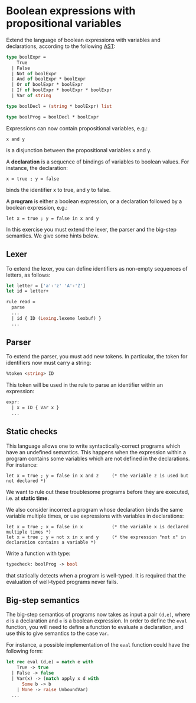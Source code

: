 # Boolean expressions with propositional variables

Extend the language of boolean expressions with variables and declarations, according to the following [AST](src/ast.ml):
```ocaml
type boolExpr =
    True
  | False
  | Not of boolExpr
  | And of boolExpr * boolExpr
  | Or of boolExpr * boolExpr
  | If of boolExpr * boolExpr * boolExpr
  | Var of string

type boolDecl = (string * boolExpr) list

type boolProg = boolDecl * boolExpr
```

Expressions can now contain propositional variables, e.g.:
```
x and y
```
is a disjunction between the propositional variables x and y.

A **declaration** is a sequence of bindings of variables to boolean values. 
For instance, the declaration:
```
x = true ; y = false
```
binds the identifier x to true, and y to false.

A **program** is either a boolean expression, or a declaration followed by a boolean expression, e.g.:
```
let x = true ; y = false in x and y
```

In this exercise you must extend the lexer, the parser and the big-step semantics.
We give some hints below.

## Lexer

To extend the lexer, you can define identifiers as non-empty sequences of letters, as follows:
```ocaml
let letter = ['a'-'z' 'A'-'Z']
let id = letter+

rule read =
  parse
  ...
  | id { ID (Lexing.lexeme lexbuf) }
  ...
```

## Parser

To extend the parser, you must add new tokens. In particular, the token for identifiers now must carry a string:
```ocaml
%token <string> ID
```
This token will be used in the rule to parse an identifier within an expression:
```ocaml
expr:
  | x = ID { Var x }
  ...
```


## Static checks

This language allows one to write syntactically-correct programs which have an undefined semantics.
This happens when the expression within a program contains some variables which are not defined in the declarations.
For instance:
```
let x = true ; y = false in x and z     (* the variable z is used but not declared *)
```
We want to rule out these troublesome programs before they are executed, i.e. at **static time**.

We also consider incorrect a program whose declaration binds the same variable multiple times, or use expressions with variables in declarations:
```
let x = true ; x = false in x           (* the variable x is declared multiple times *)
let x = true ; y = not x in x and y     (* the expression "not x" in declaration contains a variable *)
```

Write a function with type:
```ocaml
typecheck: boolProg -> bool
```
that statically detects when a program is well-typed.
It is required that the evaluation of well-typed programs never fails.


## Big-step semantics

The big-step semantics of programs now takes as input a pair `(d,e)`, where `d` is a declaration and `e` is a boolean expression.
In order to define the `eval` function, you will need to define a function to evaluate a declaration, and use this 
to give semantics to the case `Var`.

For instance, a possible implementation of the `eval` function could have the following form:
```ocaml
let rec eval (d,e) = match e with
    True -> true
  | False -> false
  | Var(x) -> (match apply x d with
      Some b -> b
    | None -> raise UnboundVar)
  ...
```
